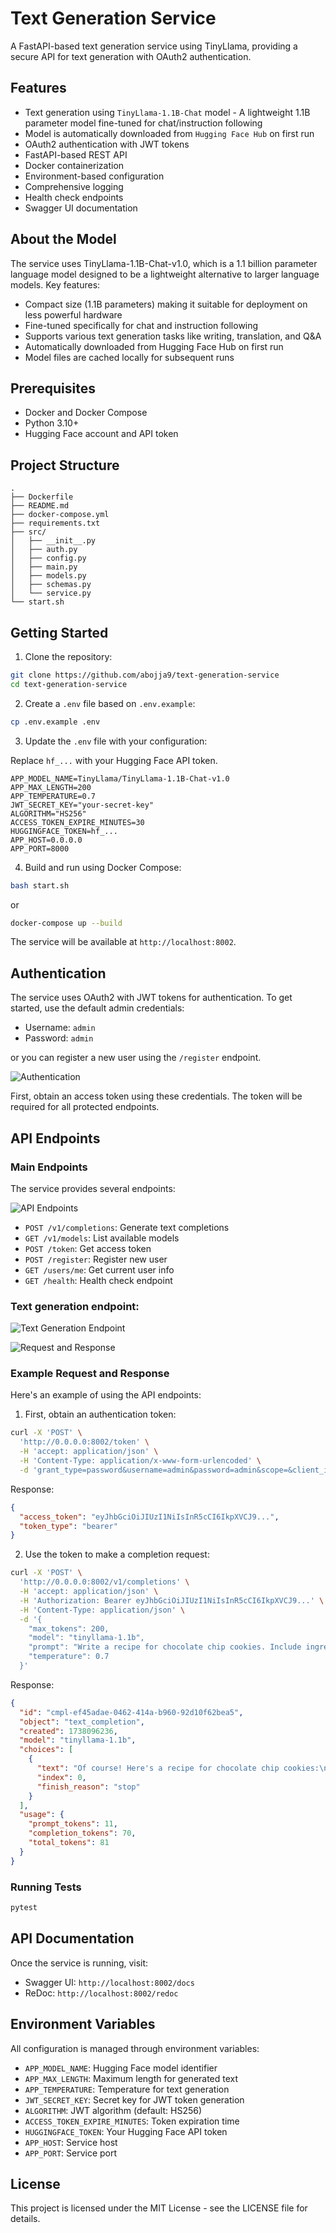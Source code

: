 # Text Generation Service

A FastAPI-based text generation service using TinyLlama, providing a secure API for text generation with OAuth2 authentication.

## Features

- Text generation using `TinyLlama-1.1B-Chat` model - A lightweight 1.1B parameter model fine-tuned for chat/instruction following
- Model is automatically downloaded from `Hugging Face Hub` on first run
- OAuth2 authentication with JWT tokens
- FastAPI-based REST API
- Docker containerization
- Environment-based configuration
- Comprehensive logging
- Health check endpoints
- Swagger UI documentation

## About the Model

The service uses TinyLlama-1.1B-Chat-v1.0, which is a 1.1 billion parameter language model designed to be a lightweight alternative to larger language models. Key features:

- Compact size (1.1B parameters) making it suitable for deployment on less powerful hardware
- Fine-tuned specifically for chat and instruction following
- Supports various text generation tasks like writing, translation, and Q&A
- Automatically downloaded from Hugging Face Hub on first run
- Model files are cached locally for subsequent runs

## Prerequisites

- Docker and Docker Compose
- Python 3.10+
- Hugging Face account and API token

## Project Structure

```
.
├── Dockerfile
├── README.md
├── docker-compose.yml
├── requirements.txt
├── src/
│   ├── __init__.py
│   ├── auth.py
│   ├── config.py
│   ├── main.py
│   ├── models.py
│   ├── schemas.py
│   └── service.py
└── start.sh
```

## Getting Started

1. Clone the repository:
```bash
git clone https://github.com/abojja9/text-generation-service
cd text-generation-service
```

2. Create a `.env` file based on `.env.example`:
```bash
cp .env.example .env
```

3. Update the `.env` file with your configuration:

Replace `hf_...` with your Hugging Face API token.

```plaintext
APP_MODEL_NAME=TinyLlama/TinyLlama-1.1B-Chat-v1.0
APP_MAX_LENGTH=200
APP_TEMPERATURE=0.7
JWT_SECRET_KEY="your-secret-key"
ALGORITHM="HS256"
ACCESS_TOKEN_EXPIRE_MINUTES=30
HUGGINGFACE_TOKEN=hf_...
APP_HOST=0.0.0.0
APP_PORT=8000
```

4. Build and run using Docker Compose:
```bash
bash start.sh
```
or 
```bash
docker-compose up --build
```

The service will be available at `http://localhost:8002`.

## Authentication

The service uses OAuth2 with JWT tokens for authentication. To get started, use the default admin credentials:

- Username: `admin`
- Password: `admin`

or you can register a new user using the `/register` endpoint.

![Authentication](images/authorization.png)

First, obtain an access token using these credentials. The token will be required for all protected endpoints.

## API Endpoints

### Main Endpoints

The service provides several endpoints:

![API Endpoints](images/api_endpoints.png)

- `POST /v1/completions`: Generate text completions
- `GET /v1/models`: List available models
- `POST /token`: Get access token
- `POST /register`: Register new user
- `GET /users/me`: Get current user info
- `GET /health`: Health check endpoint

### Text generation endpoint:

![Text Generation Endpoint](images/completions_api_endpoint.png)

![Request and Response](images/request_and_response.png)

### Example Request and Response

Here's an example of using the API endpoints:

1. First, obtain an authentication token:
```bash
curl -X 'POST' \
  'http://0.0.0.0:8002/token' \
  -H 'accept: application/json' \
  -H 'Content-Type: application/x-www-form-urlencoded' \
  -d 'grant_type=password&username=admin&password=admin&scope=&client_id=string&client_secret=string'
```

Response:
```json
{
  "access_token": "eyJhbGciOiJIUzI1NiIsInR5cCI6IkpXVCJ9...",
  "token_type": "bearer"
}
```

2. Use the token to make a completion request:
```bash
curl -X 'POST' \
  'http://0.0.0.0:8002/v1/completions' \
  -H 'accept: application/json' \
  -H 'Authorization: Bearer eyJhbGciOiJIUzI1NiIsInR5cCI6IkpXVCJ9...' \
  -H 'Content-Type: application/json' \
  -d '{
    "max_tokens": 200,
    "model": "tinyllama-1.1b",
    "prompt": "Write a recipe for chocolate chip cookies. Include ingredients and steps.",
    "temperature": 0.7
  }'
```

Response:
```json
{
  "id": "cmpl-ef45adae-0462-414a-b960-92d10f62bea5",
  "object": "text_completion",
  "created": 1738096236,
  "model": "tinyllama-1.1b",
  "choices": [
    {
      "text": "Of course! Here's a recipe for chocolate chip cookies:\n\nIngredients:\n- 2 cups all-purpose flour\n- 1 teaspoon baking soda\n- 1 teaspoon salt\n- 1 cup unsalted butter, at room temperature\n- 3/4 cup granulated sugar\n- 2 large eggs\n- 3/4 cup granulated sugar\n- 1/2 cup unsweetened cocoa powder\n- 1 teaspoon vanilla extract\n- 1 cup semisweet chocolate chips\n\nInstructions:\n1. Preheat your oven to 35",
      "index": 0,
      "finish_reason": "stop"
    }
  ],
  "usage": {
    "prompt_tokens": 11,
    "completion_tokens": 70,
    "total_tokens": 81
  }
}
```



### Running Tests

```bash
pytest
```

## API Documentation

Once the service is running, visit:
- Swagger UI: `http://localhost:8002/docs`
- ReDoc: `http://localhost:8002/redoc`

## Environment Variables

All configuration is managed through environment variables:

- `APP_MODEL_NAME`: Hugging Face model identifier
- `APP_MAX_LENGTH`: Maximum length for generated text
- `APP_TEMPERATURE`: Temperature for text generation
- `JWT_SECRET_KEY`: Secret key for JWT token generation
- `ALGORITHM`: JWT algorithm (default: HS256)
- `ACCESS_TOKEN_EXPIRE_MINUTES`: Token expiration time
- `HUGGINGFACE_TOKEN`: Your Hugging Face API token
- `APP_HOST`: Service host
- `APP_PORT`: Service port

## License

This project is licensed under the MIT License - see the LICENSE file for details.
